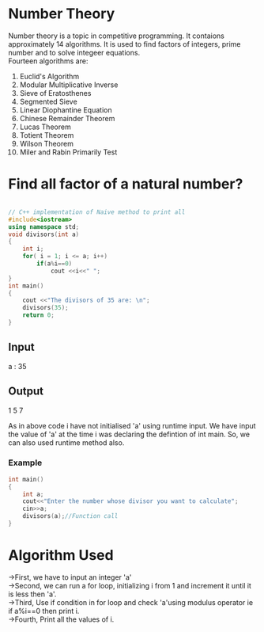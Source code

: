 <h1>Number Theory</h1>
Number theory is a topic in competitive programming. It contaions approximately 14 algorithms. It is used to find factors of integers, prime number and to solve integeer equations.
<br>
Fourteen algorithms are:
<ol>
<li>Euclid's Algorithm</li>
<li>Modular Multiplicative Inverse</li>
<li>Sieve of Eratosthenes</li>
<li>Segmented Sieve</li>
<li>Linear Diophantine Equation</li>
<li>Chinese Remainder Theorem</li>
<li>Lucas Theorem</li>
<li>Totient Theorem</li>
<li>Wilson Theorem</li>
<li>Miler and Rabin Primarily Test</li>
</ol>
<h1>Find all factor of a natural number?</h1>

```cpp

// C++ implementation of Naive method to print all
#include<iostream>
using namespace std;
void divisors(int a)
{
	int i;
	for( i = 1; i <= a; i++)
		if(a%i==0)
			cout <<i<<" ";
}
int main()
{
	cout <<"The divisors of 35 are: \n";
	divisors(35);
	return 0;
}
```


<h2>Input</h2>
a : 35
<h2>Output</h2>
1 5 7

<p>As in above code i have not initialised 'a' using runtime input. We have input the value of 'a' at the time i was declaring the defintion of int main. So, we can also used runtime method also.</p>
<h3>Example</h3>

```CPP
int main()
{
	int a;
	cout<<"Enter the number whose divisor you want to calculate";
	cin>>a;
	divisors(a);//Function call
}
```

<h1>Algorithm Used</h1>
->First, we have to input an integer 'a'<br>
->Second, we can run a for loop, initializing i from 1 and increment it until it is less then 'a'.<br>
->Third, Use if condition in for loop and check 'a'using modulus operator ie if a%i==0 then print i.<br>   
->Fourth, Print all the values of i.